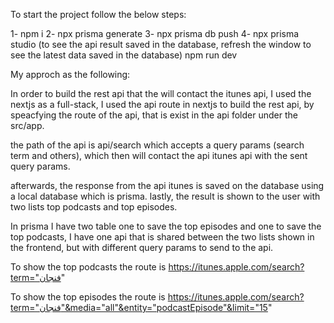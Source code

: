 To start the project follow the below steps:

1- npm i
2- npx prisma generate
3- npx prisma db push
4- npx prisma studio (to see the api result saved in the database, refresh the window to see the latest data saved in the database)
npm run dev

My approch as the following:

In order to build the rest api that the will contact the itunes api, I used the nextjs as a full-stack,
I used the api route in nextjs to build the rest api, by speacfying the route of the api, that is exist in the api folder under the src/app.

the path of the api is api/search which accepts a query params (search term and others), which then will contact the api itunes api with the sent query params.

afterwards, the response from the api itunes is saved on the database using a local database which is prisma.
lastly, the result is shown to the user with two lists top podcasts and top episodes.

In prisma I have two table one to save the top episodes and one to save the top podcasts,
I have one api that is shared between the two lists shown in the frontend, but with different query params to send to the api.

To show the top podcasts the route is https://itunes.apple.com/search?term="فنجان"

To show the top episodes the route is https://itunes.apple.com/search?term="فنجان"&media="all"&entity="podcastEpisode"&limit="15"

